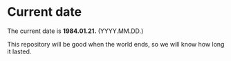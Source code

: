 # Current date

The current date is **1984.01.21.** (YYYY.MM.DD.)

This repository will be good when the world ends, so we will know how long it lasted.